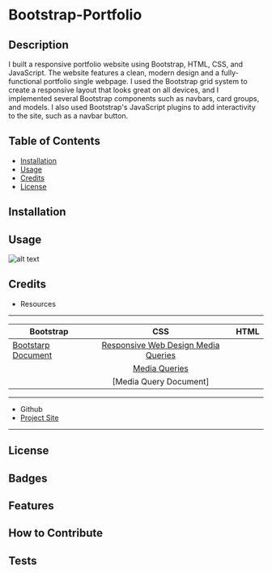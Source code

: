 # Bootstrap-Portfolio



## Description

 I built a responsive portfolio website using Bootstrap, HTML, CSS, and JavaScript. The website features a clean, modern design and a fully-functional portfolio single webpage. I used the Bootstrap grid system to create a responsive layout that looks great on all devices, and I implemented several Bootstrap components such as navbars, card groups, and models. I also used Bootstrap's JavaScript plugins to add interactivity to the site, such as a navbar button.



## Table of Contents


- [Installation](#installation)
- [Usage](#usage)
- [Credits](#credits)
- [License](#license)

## Installation


## Usage

![alt text](assets/images/screenshot.png)

## Credits
* Resources 
---
| Bootstrap                                                                           | CSS           | HTML  | 
| -------------                                                                       |:-------------:| -----:|
|[Bootstarp Document](https://getbootstrap.com/docs/4.0/getting-started/introduction/)| [Responsive Web Design Media Queries](https://www.youtube.com/watch?v=5xzaGSYd7jM)          |  |
|     | [Media Queries](https://css-tricks.com/css-media-queries/)     |    |
|  | [Media Query Document]      |     |
---
+ Github 
+  [Project Site](https://pages.github.com/)
---

## License

## Badges

## Features

## How to Contribute

## Tests
